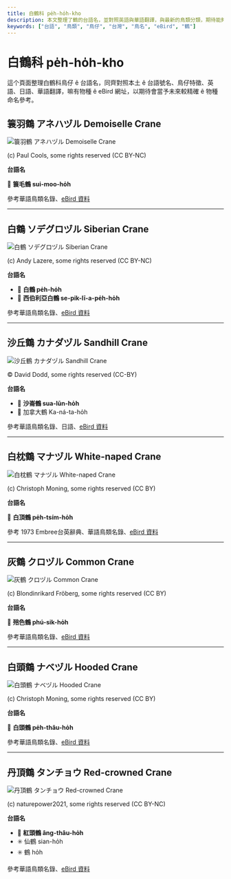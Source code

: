 ```yaml
---
title: 白鶴科 pe̍h-ho̍h-kho
description: 本文整理了鶴的台語名，並對照英語與華語翻譯，與最新的鳥類分類，期待能夠供未來的台語鳥類圖鑑當作參考
keywords: ["台語", "鳥類", "鳥仔", "台灣", "鳥名", "eBird", "鶴"]
---
```


# 白鶴科 pe̍h-ho̍h-kho

這个頁面整理白鶴科鳥仔 ê 台語名，同齊對照本土 ê 台語號名、鳥仔特徵、英語、日語、華語翻譯，嘛有物種 ê eBird 網址，以期待會當予未來較精確 ê 物種命名參考。

## 簑羽鶴 アネハヅル Demoiselle Crane

![簑羽鶴 アネハヅル Demoiselle Crane](https://inaturalist-open-data.s3.amazonaws.com/photos/1961995/medium.jpg)

(c) Paul Cools, some rights reserved (CC BY-NC)

**台語名**

🎯 **簑毛鶴 sui-moo-ho̍h**

參考華語鳥類名錄、[eBird 資料](https://ebird.org/species/demcra1)

---

## 白鶴 ソデグロヅル Siberian Crane

![白鶴 ソデグロヅル Siberian Crane](https://inaturalist-open-data.s3.amazonaws.com/photos/42649395/medium.jpg)

(c) Andy Lazere, some rights reserved (CC BY-NC)

**台語名**

- 🎯 **白鶴 pe̍h-ho̍h**
- 🎯 **西伯利亞白鶴 se-pik-lī-a-pe̍h-ho̍h**

參考華語鳥類名錄、[eBird 資料](https://ebird.org/species/sibcra1)

---

## 沙丘鶴 カナダヅル Sandhill Crane

![沙丘鶴 カナダヅル Sandhill Crane](https://inaturalist-open-data.s3.amazonaws.com/photos/457771628/medium.jpeg)

© David Dodd, some rights reserved (CC-BY)

**台語名**

- 🎯 **沙崙鶴 sua-lūn-ho̍h**
- 🎯 加拿大鶴 Ka-ná-ta-ho̍h

參考華語鳥類名錄、日語、[eBird 資料](https://ebird.org/species/sancra)

---

## 白枕鶴 マナヅル White-naped Crane

![白枕鶴 マナヅル White-naped Crane](https://inaturalist-open-data.s3.amazonaws.com/photos/102488482/medium.jpeg)

(c) Christoph Moning, some rights reserved (CC BY)

**台語名**

🎯 **白頂鶴 pe̍h-tsím-ho̍h**

參考 1973 Embree台英辭典、華語鳥類名錄、[eBird 資料](https://ebird.org/species/whncra1)

---

## 灰鶴 クロヅル Common Crane

![灰鶴 クロヅル Common Crane](https://inaturalist-open-data.s3.amazonaws.com/photos/187719701/medium.jpg)

(c) Blondinrikard Fröberg, some rights reserved (CC BY)

**台語名**

🎯 **殕色鶴 phú-sik-ho̍h**

參考華語鳥類名錄、[eBird 資料](https://ebird.org/species/comcra)

---

## 白頭鶴 ナベヅル Hooded Crane

![白頭鶴 ナベヅル Hooded Crane](https://inaturalist-open-data.s3.amazonaws.com/photos/102489261/medium.jpeg)

(c) Christoph Moning, some rights reserved (CC BY)

**台語名**

🎯 **白頭鶴 pe̍h-thâu-ho̍h**

參考華語鳥類名錄、[eBird 資料](https://ebird.org/species/hoocra1)

---

## 丹頂鶴 タンチョウ Red-crowned Crane

![丹頂鶴 タンチョウ Red-crowned Crane](https://inaturalist-open-data.s3.amazonaws.com/photos/122932380/medium.jpg)

(c) naturepower2021, some rights reserved (CC BY-NC)

**台語名**

- 🎯 **紅頭鶴 âng-thâu-ho̍h**
- ✳️ 仙鶴 sian-ho̍h
- ✳️ 鶴 ho̍h

參考華語鳥類名錄、[eBird 資料](https://ebird.org/species/reccra1)
